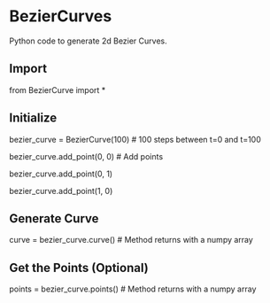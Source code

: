 # BezierCurves
Python code to generate 2d Bezier Curves.

## Import
from BezierCurve import *

## Initialize
bezier_curve = BezierCurve(100) # 100 steps between t=0 and t=100

bezier_curve.add_point(0, 0) # Add points

bezier_curve.add_point(0, 1)

bezier_curve.add_point(1, 0)

## Generate Curve
curve = bezier_curve.curve() # Method returns with a numpy array

## Get the Points (Optional)
points = bezier_curve.points() # Method returns with a numpy array
